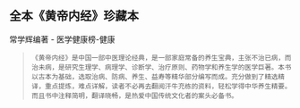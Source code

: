 ## 全本《黄帝内经》珍藏本

常学辉编著  -  医学健康榜-健康

>     《黄帝内经》是中国一部中医理论经典，是一部家庭常备的养生宝典，主张不治已病，而治未病，是研究生理学、病理学、诊断学、治疗原则、药物学和养生学的医学巨著。本书以古本为基础，选取治病、防病、养生、益寿等精华部分编写而成。充分做到了精选精译，重点提炼，难点详解，读者不必再去翻阅汗牛充栋的资料，轻松学得中华养生精要。而且书中注释简明，翻译晓畅，是热爱中国传统文化者的案头必备书。
